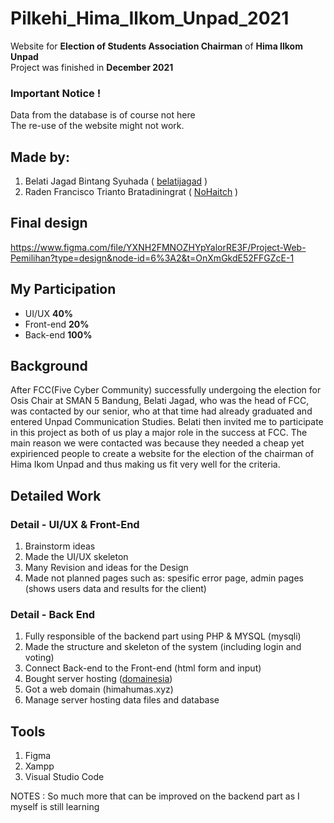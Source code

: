 # Pilkehi_Hima_Ilkom_Unpad_2021  
Website for **Election of Students Association Chairman** of **Hima Ilkom Unpad**  
Project was finished in **December 2021**  

### Important Notice !
Data from the database is of course not here  
The re-use of the website might not work.  
  
## Made by:
1. Belati Jagad Bintang Syuhada ( [belatijagad](https://github.com/belatijagad) )
2. Raden Francisco Trianto Bratadiningrat ( [NoHaitch](https://github.com/NoHaitch) )

## Final design  
https://www.figma.com/file/YXNH2FMNOZHYpYalorRE3F/Project-Web-Pemilihan?type=design&node-id=6%3A2&t=OnXmGkdE52FFGZcE-1

## My Participation  
- UI/UX **40%**
- Front-end **20%**
- Back-end **100%**

## Background
After FCC(Five Cyber Community) successfully undergoing the election for Osis Chair at SMAN 5 Bandung, Belati Jagad, who was the head of FCC, was contacted by our senior, who at that time had already graduated and entered Unpad Communication Studies. Belati then invited me to participate in this project as both of us play a major role in the success at FCC. The main reason we were contacted was because they needed a cheap yet expirienced people to create a website for the election of the chairman of Hima Ikom Unpad and thus making us fit very well for the criteria.

## Detailed Work
### Detail - UI/UX & Front-End
1. Brainstorm ideas 
2. Made the UI/UX skeleton
3. Many Revision and ideas for the Design 
4. Made not planned pages such as: spesific error page, admin pages (shows users data and results for the client) 

### Detail - Back End
1. Fully responsible of the backend part using PHP & MYSQL (mysqli)
2. Made the structure and skeleton of the system (including login and voting)
3. Connect Back-end to the Front-end (html form and input)
4. Bought server hosting ([domainesia](https://www.domainesia.com/))
5. Got a web domain (himahumas.xyz) 
6. Manage server hosting data files and database

## Tools
1. Figma
2. Xampp
3. Visual Studio Code

NOTES :
   So much more that can be improved on the backend part as I myself is still learning
